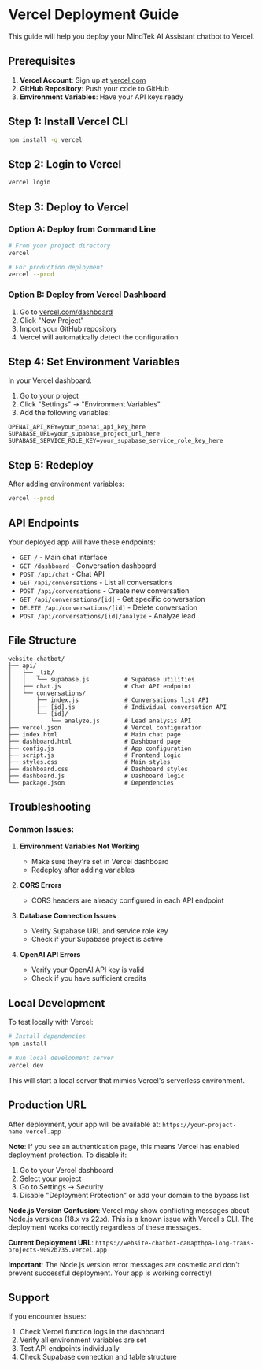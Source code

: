 # Vercel Deployment Guide

This guide will help you deploy your MindTek AI Assistant chatbot to Vercel.

## Prerequisites

1. **Vercel Account**: Sign up at [vercel.com](https://vercel.com)
2. **GitHub Repository**: Push your code to GitHub
3. **Environment Variables**: Have your API keys ready

## Step 1: Install Vercel CLI

```bash
npm install -g vercel
```

## Step 2: Login to Vercel

```bash
vercel login
```

## Step 3: Deploy to Vercel

### Option A: Deploy from Command Line
```bash
# From your project directory
vercel

# For production deployment
vercel --prod

```

### Option B: Deploy from Vercel Dashboard
1. Go to [vercel.com/dashboard](https://vercel.com/dashboard)
2. Click "New Project"
3. Import your GitHub repository
4. Vercel will automatically detect the configuration

## Step 4: Set Environment Variables

In your Vercel dashboard:
1. Go to your project
2. Click "Settings" → "Environment Variables"
3. Add the following variables:

```
OPENAI_API_KEY=your_openai_api_key_here
SUPABASE_URL=your_supabase_project_url_here
SUPABASE_SERVICE_ROLE_KEY=your_supabase_service_role_key_here
```

## Step 5: Redeploy

After adding environment variables:
```bash
vercel --prod
```

## API Endpoints

Your deployed app will have these endpoints:

- `GET /` - Main chat interface
- `GET /dashboard` - Conversation dashboard
- `POST /api/chat` - Chat API
- `GET /api/conversations` - List all conversations
- `POST /api/conversations` - Create new conversation
- `GET /api/conversations/[id]` - Get specific conversation
- `DELETE /api/conversations/[id]` - Delete conversation
- `POST /api/conversations/[id]/analyze` - Analyze lead

## File Structure

```
website-chatbot/
├── api/
│   ├── _lib/
│   │   └── supabase.js          # Supabase utilities
│   ├── chat.js                  # Chat API endpoint
│   └── conversations/
│       ├── index.js             # Conversations list API
│       ├── [id].js              # Individual conversation API
│       └── [id]/
│           └── analyze.js       # Lead analysis API
├── vercel.json                  # Vercel configuration
├── index.html                   # Main chat page
├── dashboard.html               # Dashboard page
├── config.js                    # App configuration
├── script.js                    # Frontend logic
├── styles.css                   # Main styles
├── dashboard.css                # Dashboard styles
├── dashboard.js                 # Dashboard logic
└── package.json                 # Dependencies
```

## Troubleshooting

### Common Issues:

1. **Environment Variables Not Working**
   - Make sure they're set in Vercel dashboard
   - Redeploy after adding variables

2. **CORS Errors**
   - CORS headers are already configured in each API endpoint

3. **Database Connection Issues**
   - Verify Supabase URL and service role key
   - Check if your Supabase project is active

4. **OpenAI API Errors**
   - Verify your OpenAI API key is valid
   - Check if you have sufficient credits

## Local Development

To test locally with Vercel:

```bash
# Install dependencies
npm install

# Run local development server
vercel dev
```

This will start a local server that mimics Vercel's serverless environment.

## Production URL

After deployment, your app will be available at:
`https://your-project-name.vercel.app`

**Note**: If you see an authentication page, this means Vercel has enabled deployment protection. To disable it:
1. Go to your Vercel dashboard
2. Select your project
3. Go to Settings → Security
4. Disable "Deployment Protection" or add your domain to the bypass list

**Node.js Version Confusion**: Vercel may show conflicting messages about Node.js versions (18.x vs 22.x). This is a known issue with Vercel's CLI. The deployment works correctly regardless of these messages.

**Current Deployment URL**: `https://website-chatbot-ca0apthpa-long-trans-projects-9092b735.vercel.app`

**Important**: The Node.js version error messages are cosmetic and don't prevent successful deployment. Your app is working correctly!

## Support

If you encounter issues:
1. Check Vercel function logs in the dashboard
2. Verify all environment variables are set
3. Test API endpoints individually
4. Check Supabase connection and table structure
